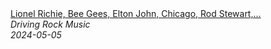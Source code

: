 <!--2024-05-05 00:00:04-->
<div class="yb">
  <a class="nodecor" href="/posts.html?rok/lionel_richie_bee_gees_elton_john_chicago_rod_stewart_eagles_billy_joel_lobo_soft_rock_music">
    <img class="preview" data-videoid="AFahrspO8aQ" src="https://i2.ytimg.com/vi/AFahrspO8aQ/hqdefault.jpg" align="middle" alt="">
  </a>
  <div class="inlbl text">
    <a class="nodecor" href="/posts.html?rok/lionel_richie_bee_gees_elton_john_chicago_rod_stewart_eagles_billy_joel_lobo_soft_rock_music">Lionel Richie, Bee Gees, Elton John, Chicago, Rod Stewart,...</a><br>
    <i class="smaller2">Driving Rock Music</i><br>
    <i class="smaller3">2024-05-05</i>
  </div>
</div>
